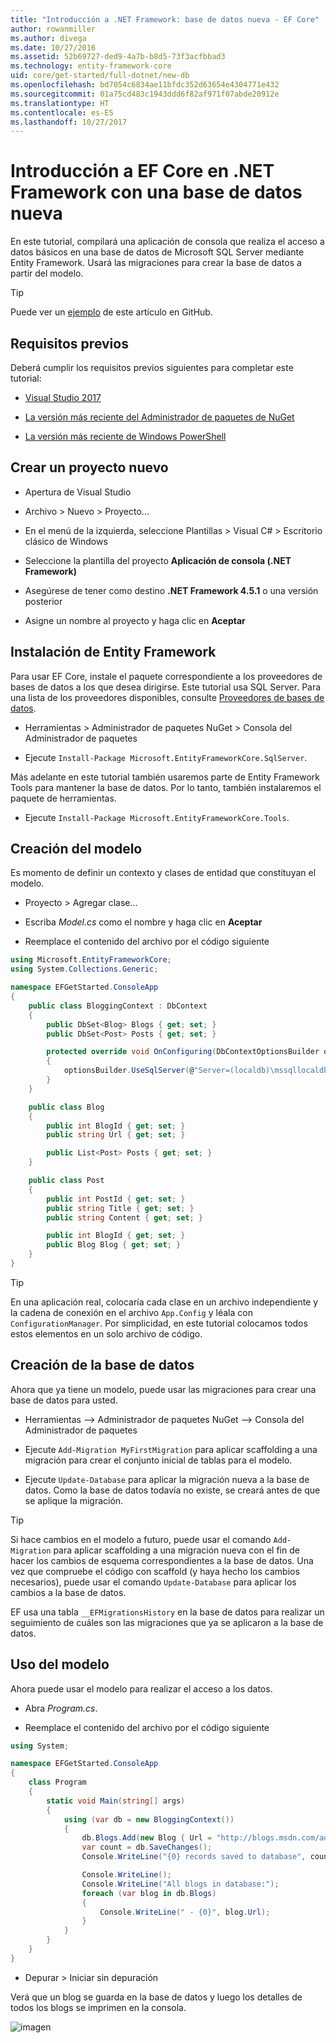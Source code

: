 ```yaml
---
title: "Introducción a .NET Framework: base de datos nueva - EF Core"
author: rowanmiller
ms.author: divega
ms.date: 10/27/2016
ms.assetid: 52b69727-ded9-4a7b-b8d5-73f3acfbbad3
ms.technology: entity-framework-core
uid: core/get-started/full-dotnet/new-db
ms.openlocfilehash: bd7054c6834ae11bfdc352d63654e4304771e432
ms.sourcegitcommit: 01a75cd483c1943ddd6f82af971f07abde20912e
ms.translationtype: HT
ms.contentlocale: es-ES
ms.lasthandoff: 10/27/2017
---
```

# <a name="getting-started-with-ef-core-on-net-framework-with-a-new-database"></a>Introducción a EF Core en .NET Framework con una base de datos nueva

En este tutorial, compilará una aplicación de consola que realiza el acceso a datos básicos en una base de datos de Microsoft SQL Server mediante Entity Framework. Usará las migraciones para crear la base de datos a partir del modelo.

> [!TIP]  
> Puede ver un [ejemplo](https://github.com/aspnet/EntityFramework.Docs/tree/master/samples/core/GetStarted/FullNet/ConsoleApp.NewDb) de este artículo en GitHub.

## <a name="prerequisites"></a>Requisitos previos

Deberá cumplir los requisitos previos siguientes para completar este tutorial:

* [Visual Studio 2017](https://www.visualstudio.com/downloads/)

* [La versión más reciente del Administrador de paquetes de NuGet](https://dist.nuget.org/index.html)

* [La versión más reciente de Windows PowerShell](https://docs.microsoft.com/powershell/scripting/setup/installing-windows-powershell)

## <a name="create-a-new-project"></a>Crear un proyecto nuevo

* Apertura de Visual Studio

* Archivo > Nuevo > Proyecto...

* En el menú de la izquierda, seleccione Plantillas > Visual C# > Escritorio clásico de Windows

* Seleccione la plantilla del proyecto **Aplicación de consola (.NET Framework)**

* Asegúrese de tener como destino **.NET Framework 4.5.1** o una versión posterior

* Asigne un nombre al proyecto y haga clic en **Aceptar**

## <a name="install-entity-framework"></a>Instalación de Entity Framework

Para usar EF Core, instale el paquete correspondiente a los proveedores de bases de datos a los que desea dirigirse. Este tutorial usa SQL Server. Para una lista de los proveedores disponibles, consulte [Proveedores de bases de datos](../../providers/index.md).

* Herramientas > Administrador de paquetes NuGet > Consola del Administrador de paquetes

* Ejecute `Install-Package Microsoft.EntityFrameworkCore.SqlServer`.

Más adelante en este tutorial también usaremos parte de Entity Framework Tools para mantener la base de datos. Por lo tanto, también instalaremos el paquete de herramientas.

* Ejecute `Install-Package Microsoft.EntityFrameworkCore.Tools`.

## <a name="create-your-model"></a>Creación del modelo

Es momento de definir un contexto y clases de entidad que constituyan el modelo.

* Proyecto > Agregar clase...

* Escriba *Model.cs* como el nombre y haga clic en **Aceptar**

* Reemplace el contenido del archivo por el código siguiente

<!-- [!code-csharp[Main](samples/core/GetStarted/FullNet/ConsoleApp.NewDb/Model.cs)] -->
``` csharp
using Microsoft.EntityFrameworkCore;
using System.Collections.Generic;

namespace EFGetStarted.ConsoleApp
{
    public class BloggingContext : DbContext
    {
        public DbSet<Blog> Blogs { get; set; }
        public DbSet<Post> Posts { get; set; }

        protected override void OnConfiguring(DbContextOptionsBuilder optionsBuilder)
        {
            optionsBuilder.UseSqlServer(@"Server=(localdb)\mssqllocaldb;Database=EFGetStarted.ConsoleApp.NewDb;Trusted_Connection=True;");
        }
    }

    public class Blog
    {
        public int BlogId { get; set; }
        public string Url { get; set; }

        public List<Post> Posts { get; set; }
    }

    public class Post
    {
        public int PostId { get; set; }
        public string Title { get; set; }
        public string Content { get; set; }

        public int BlogId { get; set; }
        public Blog Blog { get; set; }
    }
}
```

> [!TIP]  
> En una aplicación real, colocaría cada clase en un archivo independiente y la cadena de conexión en el archivo `App.Config` y léala con `ConfigurationManager`. Por simplicidad, en este tutorial colocamos todos estos elementos en un solo archivo de código.

## <a name="create-your-database"></a>Creación de la base de datos

Ahora que ya tiene un modelo, puede usar las migraciones para crear una base de datos para usted.

* Herramientas –> Administrador de paquetes NuGet –> Consola del Administrador de paquetes

* Ejecute `Add-Migration MyFirstMigration` para aplicar scaffolding a una migración para crear el conjunto inicial de tablas para el modelo.

* Ejecute `Update-Database` para aplicar la migración nueva a la base de datos. Como la base de datos todavía no existe, se creará antes de que se aplique la migración.

> [!TIP]  
> Si hace cambios en el modelo a futuro, puede usar el comando `Add-Migration` para aplicar scaffolding a una migración nueva con el fin de hacer los cambios de esquema correspondientes a la base de datos. Una vez que compruebe el código con scaffold (y haya hecho los cambios necesarios), puede usar el comando `Update-Database` para aplicar los cambios a la base de datos.
>
>EF usa una tabla `__EFMigrationsHistory` en la base de datos para realizar un seguimiento de cuáles son las migraciones que ya se aplicaron a la base de datos.

## <a name="use-your-model"></a>Uso del modelo

Ahora puede usar el modelo para realizar el acceso a los datos.

* Abra *Program.cs*.

* Reemplace el contenido del archivo por el código siguiente

<!-- [!code-csharp[Main](samples/core/GetStarted/FullNet/ConsoleApp.NewDb/Program.cs)] -->
``` csharp
using System;

namespace EFGetStarted.ConsoleApp
{
    class Program
    {
        static void Main(string[] args)
        {
            using (var db = new BloggingContext())
            {
                db.Blogs.Add(new Blog { Url = "http://blogs.msdn.com/adonet" });
                var count = db.SaveChanges();
                Console.WriteLine("{0} records saved to database", count);

                Console.WriteLine();
                Console.WriteLine("All blogs in database:");
                foreach (var blog in db.Blogs)
                {
                    Console.WriteLine(" - {0}", blog.Url);
                }
            }
        }
    }
}
```

* Depurar > Iniciar sin depuración

Verá que un blog se guarda en la base de datos y luego los detalles de todos los blogs se imprimen en la consola.

![imagen](_static/output-new-db.png)
